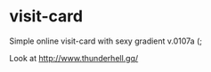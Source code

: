 # visit-card
Simple online visit-card with sexy gradient v.0107a (;
 
Look at http://www.thunderhell.gq/

